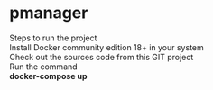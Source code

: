 # pmanager
Steps to run the project</br>
Install Docker community edition 18+ in your system</br>
Check out the sources code from this GIT project</br>
Run the command</br>
<b>docker-compose up</b></br>
